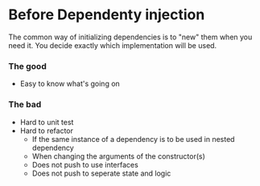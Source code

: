 ﻿# Before Dependenty injection
The common way of initializing dependencies is to "new" them when you need it. 
You decide exactly which implementation will be used.

### The good
* Easy to know what's going on

### The bad
* Hard to unit test
* Hard to refactor
  * If the same instance of a dependency is to be used in nested dependency
  * When changing the arguments of the constructor(s)
  * Does not push to use interfaces
  * Does not push to seperate state and logic